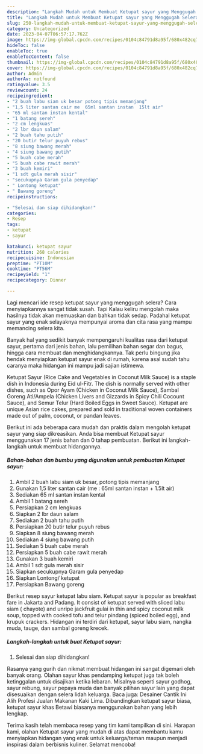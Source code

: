 ```yaml
---
description: "Langkah Mudah untuk Membuat Ketupat sayur yang Menggugah Selera, Buat Buka Puasa}"
title: "Langkah Mudah untuk Membuat Ketupat sayur yang Menggugah Selera, Buat Buka Puasa}"
slug: 250-langkah-mudah-untuk-membuat-ketupat-sayur-yang-menggugah-selera-buat-buka-puasa
category: Uncategorized
date: 2023-04-07T06:57:17.762Z
image: https://img-global.cpcdn.com/recipes/0104c84791d8a95f/680x482cq70/ketupat-sayur-foto-resep-utama.jpg
hideToc: false
enableToc: true
enableTocContent: false
thumbnail: https://img-global.cpcdn.com/recipes/0104c84791d8a95f/680x482cq70/ketupat-sayur-foto-resep-utama.jpg
cover: https://img-global.cpcdn.com/recipes/0104c84791d8a95f/680x482cq70/ketupat-sayur-foto-resep-utama.jpg
author: Admin
authorAv: notfound
ratingvalue: 3.5
reviewcount: 24
recipeingredient:
- "2 buah labu siam uk besar potong tipis memanjang"
- "1,5 liter santan cair me  65ml santan instan  15lt air"
- "65 ml santan instan kental"
- "1 batang sereh"
- "2 cm lengkuas"
- "2 lbr daun salam"
- "2 buah tahu putih"
- "20 butir telur puyuh rebus"
- "8 siung bawang merah"
- "4 siung bawang putih"
- "5 buah cabe merah"
- "5 buah cabe rawit merah"
- "3 buah kemiri"
- "1 sdt gula merah sisir"
- "secukupnya Garam gula penyedap"
- " Lontong ketupat"
- " Bawang goreng"
recipeinstructions:

- "Selesai dan siap dihidangkan!"
categories:
- Resep
tags:
- ketupat
- sayur

katakunci: ketupat sayur 
nutrition: 268 calories
recipecuisine: Indonesian
preptime: "PT10M"
cooktime: "PT56M"
recipeyield: "1"
recipecategory: Dinner

---
```



Lagi mencari ide resep ketupat sayur yang menggugah selera? Cara menyiapkannya sangat tidak susah. Tapi Kalau keliru mengolah maka hasilnya tidak akan memuaskan dan bahkan tidak sedap. Padahal ketupat sayur yang enak selayaknya mempunyai aroma dan cita rasa yang mampu memancing selera kita.


Banyak hal yang sedikit banyak mempengaruhi kualitas rasa dari ketupat sayur, pertama dari jenis bahan, lalu pemilihan bahan segar dan bagus, hingga cara membuat dan menghidangkannya. Tak perlu bingung jika hendak menyiapkan ketupat sayur enak di rumah, karena asal sudah tahu caranya maka hidangan ini mampu jadi sajian istimewa.

Ketupat Sayur (Rice Cake and Vegetables in Coconut Milk Sauce) is a staple dish in Indonesia during Eid ul-Fitr. The dish is normally served with other dishes, such as Opor Ayam (Chicken in Coconut Milk Sauce), Sambal Goreng Ati/Ampela (Chicken Livers and Gizzards in Spicy Chili Cocount Sauce), and Semur Telur (Hard Boiled Eggs in Sweet Sauce). Ketupat are unique Asian rice cakes, prepared and sold in traditional woven containers made out of palm, coconut, or pandan leaves.


Berikut ini ada beberapa cara mudah dan praktis dalam mengolah ketupat sayur yang siap dikreasikan. Anda bisa membuat Ketupat sayur menggunakan 17 jenis bahan dan 0 tahap pembuatan. Berikut ini langkah-langkah untuk membuat hidangannya.

<!--inarticleads1-->

##### Bahan-bahan dan bumbu yang digunakan untuk pembuatan Ketupat sayur:

1. Ambil 2 buah labu siam uk besar, potong tipis memanjang
1. Gunakan 1,5 liter santan cair (me : 65ml santan instan + 1.5lt air)
1. Sediakan 65 ml santan instan kental
1. Ambil 1 batang sereh
1. Persiapkan 2 cm lengkuas
1. Siapkan 2 lbr daun salam
1. Sediakan 2 buah tahu putih
1. Persiapkan 20 butir telur puyuh rebus
1. Siapkan 8 siung bawang merah
1. Sediakan 4 siung bawang putih
1. Sediakan 5 buah cabe merah
1. Persiapkan 5 buah cabe rawit merah
1. Gunakan 3 buah kemiri
1. Ambil 1 sdt gula merah sisir
1. Siapkan secukupnya Garam gula penyedap
1. Siapkan  Lontong/ ketupat
1. Persiapkan  Bawang goreng


Berikut resep sayur ketupat labu siam. Ketupat sayur is popular as breakfast fare in Jakarta and Padang. It consist of ketupat served with sliced labu siam ( chayote) and unripe jackfruit gulai in thin and spicy coconut milk soup, topped with cooked tofu and telur pindang (spiced boiled egg), and krupuk crackers. Hidangan ini terdiri dari ketupat, sayur labu siam, nangka muda, tauge, dan sambal goreng krecek. 

<!--inarticleads2-->

##### Langkah-langkah untuk buat Ketupat sayur:


1. Selesai dan siap dihidangkan!

Rasanya yang gurih dan nikmat membuat hidangan ini sangat digemari oleh banyak orang. Olahan sayur khas pendamping ketupat juga tak boleh ketinggalan untuk disajikan ketika lebaran. Misalnya seperti sayur godhog, sayur rebung, sayur pepaya muda dan banyak pilihan sayur lain yang dapat disesuaikan dengan selera lidah keluarga. Baca juga: Desainer Cantik Ini Alih Profesi Jualan Makanan Kaki Lima. Dibandingkan ketupat sayur biasa, ketupat sayur khas Betawi biasanya menggunakan bahan yang lebih lengkap. 

Terima kasih telah membaca resep yang tim kami tampilkan di sini. Harapan kami, olahan Ketupat sayur yang mudah di atas dapat membantu kamu menyiapkan hidangan yang enak untuk keluarga/teman maupun menjadi inspirasi dalam berbisnis kuliner. Selamat mencoba!
